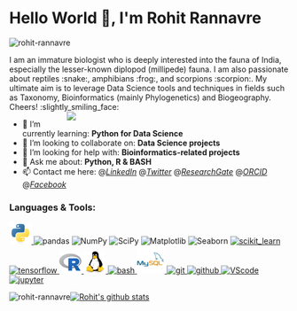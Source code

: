 <h1 align="left">Hello World 👋, I'm Rohit Rannavre</h1>
<p align="left"> <img src="https://komarev.com/ghpvc/?username=rohit-rannavre&label=Profile%20Views&color=0e75b6&style=flat" alt="rohit-rannavre" /> </p>
I am an immature biologist who is deeply interested into the fauna of India, especially the lesser-known diplopod (millipede) fauna. I am also passionate about reptiles :snake:, amphibians :frog:, and scorpions :scorpion:. My ultimate aim is to leverage Data Science tools and techniques in fields such as Taxonomy, Bioinformatics (mainly Phylogenetics) and Biogeography. Cheers! :slightly_smiling_face:

<img align="right" src="https://i.pinimg.com/originals/28/02/00/28020003d4a493c78d8202ba6c35f179.gif" width="400">

- 🌱 I’m currently learning: **Python for Data Science**
- 👯 I’m looking to collaborate on: **Data Science projects**
- 🤝 I’m looking for help with: **Bioinformatics-related projects**
- 💬 Ask me about: **Python, R & BASH**
- 📫 Contact me here: @[*LinkedIn*](https://www.linkedin.com/in/Rohit-Rannavre) @[*Twitter*](www.twitter.com/Rohit_Rannavre) @[*ResearchGate*](https://www.researchgate.net/profile/Rohit_Rannavre2) @[*ORCID*](https://orcid.org/0000-0001-8722-3052)  @[*Facebook*](https://www.facebook.com/profile.php?id=100051675616742%29)

<h3 align="left">Languages & Tools:</h3>
<p align="left"> <a href="https://www.python.org" target="_blank"> <img src="https://raw.githubusercontent.com/devicons/devicon/master/icons/python/python-original.svg" alt="python" width="40" height="40"/> </a> <img src="https://amiradata.com/wp-content/uploads/2020/02/pandas-python.png" alt="pandas" width="40" height="40"/>
<img src="https://user-images.githubusercontent.com/98330/63813335-20cd4b80-c8e2-11e9-9c04-e4dbf7285aa1.png" alt="NumPy" width="40" height="40"/> </a> <img src="https://miro.medium.com/max/400/1*ejeltApvDzDBB9izIwnyiQ.png" alt="SciPy" width="40" height="40"/> </a> <img src="https://files.gitter.im/matplotlib/matplotlib/ce1y/thumb/matplotlib-sticker.png" alt="Matplotlib" width="40" height="40"/> </a> <img src="https://i1.wp.com/cmdlinetips.com/wp-content/uploads/2020/09/Seaborn_logo.png?resize=234%2C246&ssl=1" alt="Seaborn" width="40" height="40"/> </a>  
<a href="https://scikit-learn.org/" target="_blank"> <img src="https://upload.wikimedia.org/wikipedia/commons/0/05/Scikit_learn_logo_small.svg" alt="scikit_learn" width="50" height="50"/> </a> <a href="https://www.tensorflow.org" target="_blank"> <img src="https://www.vectorlogo.zone/logos/tensorflow/tensorflow-icon.svg" alt="tensorflow" width="40" height="40"/> <img src="https://raw.githubusercontent.com/github/explore/80688e429a7d4ef2fca1e82350fe8e3517d3494d/topics/r/r.png" alt="R" width="40" height="40"/>
<a href="https://www.linux.org/" target="_blank"> <img src="https://raw.githubusercontent.com/devicons/devicon/master/icons/linux/linux-original.svg" alt="linux" width="40" height="40"/> </a> <a href="https://www.gnu.org/software/bash/" target="_blank"> <img src="https://www.vectorlogo.zone/logos/gnu_bash/gnu_bash-icon.svg" alt="bash" width="40" height="40"/> </a> <a href="https://www.mysql.com/" target="_blank"> <img src="https://raw.githubusercontent.com/devicons/devicon/master/icons/mysql/mysql-original-wordmark.svg" alt="mysql" width="50" height="50"/> </a> <a href="https://www.mysql.com/" target="_blank"> </a> <a href="https://git-scm.com/" target="_blank"> <img src="https://www.vectorlogo.zone/logos/git-scm/git-scm-icon.svg" alt="git" width="40" height="40"/> <img src="https://image.flaticon.com/icons/png/512/25/25231.png" alt="github" width="40" height="40"/> <img src="https://seeklogo.com/images/V/visual-studio-code-logo-284BC24C39-seeklogo.com.png" alt="VScode" width="40" height="40"/> <img src="https://pbs.twimg.com/profile_images/954072623410917376/fGBUdNf__400x400.jpg" alt="jupyter" width="50" height="50"/> </a> </p>
    
<p><img align="left" src="https://github-readme-stats.vercel.app/api/top-langs?username=Rohit-Rannavre&show_icons=true&locale=en" alt="rohit-rannavre" /></p>

[![Rohit's github stats](https://github-readme-stats.vercel.app/api?username=Rohit-Rannavre&show_icons=true&hide_rank=true&theme=vue)](https://github.com/anuraghazra/github-readme-stats)
